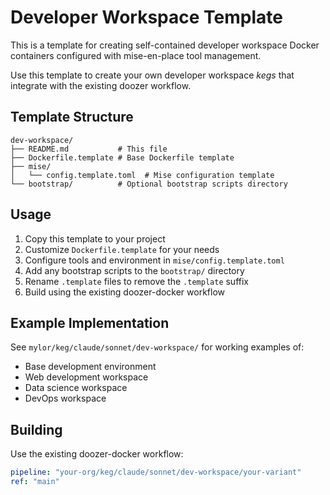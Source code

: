 # Developer Workspace Template

This is a template for creating self-contained developer workspace Docker containers configured with mise-en-place tool management.

Use this template to create your own developer workspace *kegs* that integrate with the existing doozer workflow.

## Template Structure

```
dev-workspace/
├── README.md           # This file
├── Dockerfile.template # Base Dockerfile template
├── mise/
│   └── config.template.toml  # Mise configuration template
└── bootstrap/          # Optional bootstrap scripts directory
```

## Usage

1. Copy this template to your project
2. Customize `Dockerfile.template` for your needs
3. Configure tools and environment in `mise/config.template.toml`
4. Add any bootstrap scripts to the `bootstrap/` directory
5. Rename `.template` files to remove the `.template` suffix
6. Build using the existing doozer-docker workflow

## Example Implementation

See `mylor/keg/claude/sonnet/dev-workspace/` for working examples of:
- Base development environment
- Web development workspace
- Data science workspace  
- DevOps workspace

## Building

Use the existing doozer-docker workflow:

```yaml
pipeline: "your-org/keg/claude/sonnet/dev-workspace/your-variant"
ref: "main"
```